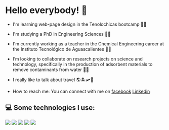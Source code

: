 # Hello everybody! 👋

* I'm learning web-page design in the Tenolochicas bootcamp 👩‍💻

* I'm studying a PhD in Engineering Sciences 👩‍🔬

* I'm currently working as a teacher in the Chemical Engineering career at the Instituto Tecnológico de Aguascalientes 👩‍🏫

* I’m looking to collaborate on research projects on science and technology, specifically in the production of adsorbent materials to remove contaminants from water  🧚‍♀️

* I really like to talk about travel 🌎🏝🛩🚌

* How to reach me: You can connect with me on [facebook](https://www.facebook.com/yesenia.delara)
                                              [Linkedin](https://www.linkedin.com/in/yesenia37/)

## 💻 Some technologies I use: 
<img src="https://img.shields.io/badge/HTML5-E34F26?style=for-the-badge&logo=html5&logoColor=white" /> <img src="https://img.shields.io/badge/CSS3-1572B6?style=for-the-badge&logo=css3&logoColor=white" /> <img src="https://img.shields.io/badge/JavaScript-323330?style=for-the-badge&logo=javascript&logoColor=F7DF1E" /> <img src="https://img.shields.io/badge/GitHub-100000?style=for-the-badge&logo=github&logoColor=white" /> <img src="https://img.shields.io/badge/Visual_Studio-5C2D91?style=for-the-badge&logo=visual%20studio&logoColor=white" />


  
<!--
# Markdown

# Encabezado 1
## Encabezado 2
### Encabezado 3

# Estilos de texto

**Palabra en negrita**

*Palabra en cursiva*

~~Este texto está equivocado~~

Mi primera línea de código en Python

```Print ('Hola mundo!')```

### Listas

- JavaScript
* Phython
+ Goland

Como agregar un link externo en el readme de GitHub

El markdown lo aprendí en [Tecnolochicas](https://tecnolochicas.mx/)

[markdown](https://markdown.es/)
[En github](https://docs.github.com/es/get-started/writing-on-github/getting-started-with-writing-and-formatting-on-github/basic-writing-and-formatting-syntax)
-->

